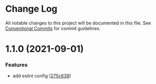 # Change Log

All notable changes to this project will be documented in this file. See [Conventional Commits](https://conventionalcommits.org) for commit guidelines.

# 1.1.0 (2021-09-01)

### Features

- add eslint config ([275c639](https://gitlab.com/zhengguorong/xboss/commit/275c6398af48cbaa639a403b89dcf8dd30d8109e))
